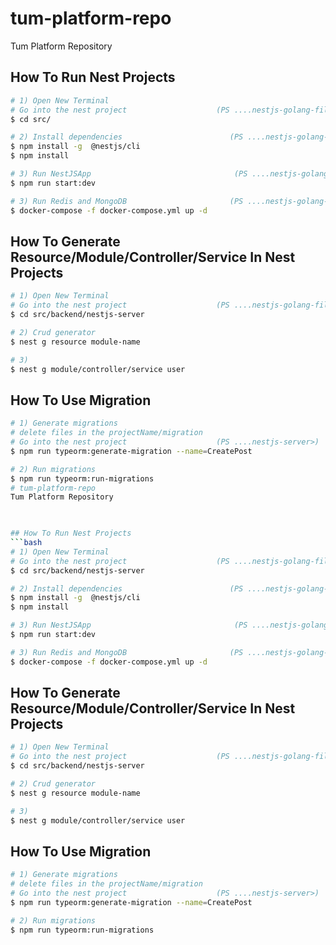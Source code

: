 # tum-platform-repo
Tum Platform Repository 


  
## How To Run Nest Projects
```bash
# 1) Open New Terminal
# Go into the nest project                    (PS ....nestjs-golang-filesearch>)
$ cd src/ 

# 2) Install dependencies                        (PS ....nestjs-golang-filesearch\nestjs-server>)
$ npm install -g  @nestjs/cli
$ npm install 

# 3) Run NestJSApp                                (PS ....nestjs-golang-filesearch\nestjs-server>)
$ npm run start:dev

# 3) Run Redis and MongoDB                       (PS ....nestjs-golang-filesearch>)
$ docker-compose -f docker-compose.yml up -d  

```

## How To Generate Resource/Module/Controller/Service In Nest Projects
```bash
# 1) Open New Terminal
# Go into the nest project                    (PS ....nestjs-golang-filesearch>)
$ cd src/backend/nestjs-server 

# 2) Crud generator
$ nest g resource module-name

# 3) 
$ nest g module/controller/service user

```


## How To Use Migration
```bash
# 1) Generate migrations
# delete files in the projectName/migration
# Go into the nest project                    (PS ....nestjs-server>)
$ npm run typeorm:generate-migration --name=CreatePost

# 2) Run migrations
$ npm run typeorm:run-migrations
# tum-platform-repo
Tum Platform Repository 


  
## How To Run Nest Projects
```bash
# 1) Open New Terminal
# Go into the nest project                    (PS ....nestjs-golang-filesearch>)
$ cd src/backend/nestjs-server 

# 2) Install dependencies                        (PS ....nestjs-golang-filesearch\nestjs-server>)
$ npm install -g  @nestjs/cli
$ npm install 

# 3) Run NestJSApp                                (PS ....nestjs-golang-filesearch\nestjs-server>)
$ npm run start:dev

# 3) Run Redis and MongoDB                       (PS ....nestjs-golang-filesearch>)
$ docker-compose -f docker-compose.yml up -d  

```

## How To Generate Resource/Module/Controller/Service In Nest Projects
```bash
# 1) Open New Terminal
# Go into the nest project                    (PS ....nestjs-golang-filesearch>)
$ cd src/backend/nestjs-server 

# 2) Crud generator
$ nest g resource module-name

# 3) 
$ nest g module/controller/service user

```


## How To Use Migration
```bash
# 1) Generate migrations
# delete files in the projectName/migration
# Go into the nest project                    (PS ....nestjs-server>)
$ npm run typeorm:generate-migration --name=CreatePost

# 2) Run migrations
$ npm run typeorm:run-migrations


```